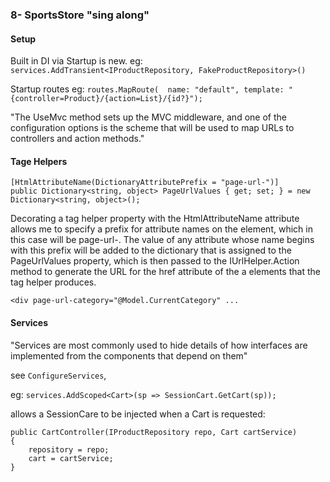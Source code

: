 ### 8- SportsStore "sing along"

#### Setup

Built in DI via Startup is new. eg: `services.AddTransient<IProductRepository, FakeProductRepository>()`

Startup routes eg: `routes.MapRoute(  name: "default", template: "{controller=Product}/{action=List}/{id?}");`

"The UseMvc method sets up the MVC middleware, and one of the configuration options is the scheme that will be used to map URLs to controllers and action methods."


#### Tage Helpers

```
[HtmlAttributeName(DictionaryAttributePrefix = "page-url-")]
public Dictionary<string, object> PageUrlValues { get; set; } = new Dictionary<string, object>();
```

Decorating a tag helper property with the HtmlAttributeName attribute allows me to specify a prefix for attribute names on the element, 
which in this case will be page-url-. 
The value of any attribute whose name begins with this prefix will be added to the dictionary that is assigned to the PageUrlValues property, 
which is then passed to the IUrlHelper.Action method to generate the URL for the href attribute of the a elements that the tag helper produces. 

`<div page-url-category="@Model.CurrentCategory" ...`

#### Services

"Services are most commonly used to hide details of how interfaces are implemented from the components that depend on them"

see `ConfigureServices`, 

eg: `services.AddScoped<Cart>(sp => SessionCart.GetCart(sp));`

allows a SessionCare to be injected when a Cart is requested:
```
public CartController(IProductRepository repo, Cart cartService)
{
    repository = repo;
    cart = cartService;
}
```
